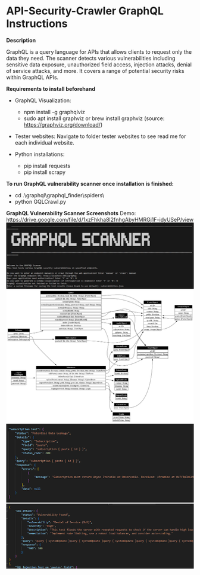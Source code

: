 # API-Security-Crawler GraphQL Instructions

**Description**

GraphQL is a query language for APIs that allows clients to request only the data they need. The scanner detects various vulnerabilities including sensitive data exposure, unauthorized field access, injection attacks, denial of service attacks, and more. It covers a range of potential security risks within GraphQL APIs.

**Requirements to install beforehand** 
- GraphQL Visualization: 
  - npm install -g graphqlviz
  - sudo apt install graphviz or brew install graphviz (source: https://graphviz.org/download/)

- Tester websites: Navigate to folder tester websites to see read me for each individual website.

- Python installations:
  - pip install requests
  - pip install scrapy 

**To run GraphQL vulnerability scanner once installation is finished:**
- cd .\graphql\graphql_finder\spiders\
- python GQLCrawl.py

**GraphQL Vulnerability Scanner Screenshots**
Demo: https://drive.google.com/file/d/1xzFhkha8l2fnhgAbyHMRGj1F-idyUSeP/view
![Console Screenshot](https://github.com/Erichen294/API-Security-Crawler/blob/main/images/console_ss.png)
![Schema](https://github.com/Erichen294/API-Security-Crawler/blob/main/images/schema.png)
![Data Leak Screenshot](https://github.com/Erichen294/API-Security-Crawler/blob/main/images/data_leak_ss.png)
![Denial of Service Screenshot](https://github.com/Erichen294/API-Security-Crawler/blob/main/images/dos_ss.png)
